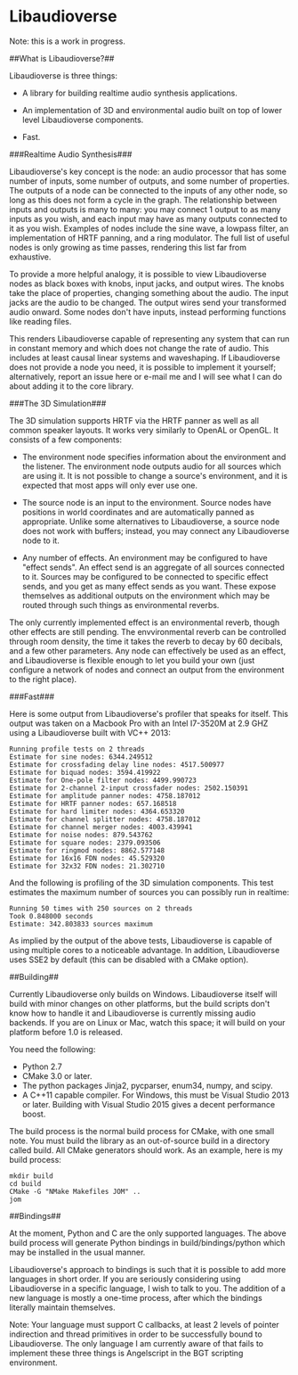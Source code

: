 Libaudioverse
==============
Note: this is a work in progress.

##What is Libaudioverse?##

Libaudioverse is three things:

- A library for building realtime audio synthesis applications.

- An implementation of 3D and environmental audio built on top of lower level Libaudioverse components.

- Fast.

###Realtime Audio Synthesis###

Libaudioverse's key concept is the node: an audio processor that has some number of inputs, some number of outputs, and some number of properties.  The outputs of a node can be connected to the inputs of any other node, so long as this does not form a cycle in the graph.  The relationship between inputs and outputs is many to many: you may connect 1 output to as many inputs as you wish, and each input may have as many outputs connected to it as you wish.  Examples of nodes include the sine wave, a lowpass filter, an implementation of HRTF panning, and a ring modulator.  The full list of useful nodes is only growing as time passes, rendering this list far from exhaustive.

To provide a more helpful analogy, it is possible to view Libaudioverse nodes as black boxes with knobs, input jacks, and output wires.  The knobs take the place of properties, changing something about the audio.  The input jacks are the audio to be changed.  The output wires send your transformed audio onward.  Some nodes don't have inputs, instead performing functions like reading files.

This renders Libaudioverse capable of representing any system that can run in constant memory and which does not change the rate of audio.  This includes at least causal linear systems and waveshaping.  If Libaudioverse does not provide a node you need, it is possible to implement it yourself; alternatively, report an issue here or e-mail me and I will see what I can do about adding it to the core library.

###The 3D Simulation###

The 3D simulation supports HRTF via the HRTF panner as well as all common speaker layouts.  It works very similarly to OpenAL or OpenGL.  It consists of a few components:

- The environment node specifies information about the environment and the listener.  The environment node outputs audio for all sources which are using it.  It is not possible to change a source's environment, and it is expected that most apps will only ever use one.

- The source node is an input to the environment.  Source nodes have positions in world coordinates and are automatically panned as appropriate.  Unlike some alternatives to Libaudioverse, a source node does not work with buffers; instead, you may connect any Libaudioverse node to it.

- Any number of effects.  An environment may be configured to have "effect sends".  An effect send is an aggregate of all sources connected to it.  Sources may be configured to be connected to specific effect sends, and you get as many effect sends as you want.  These expose themselves as additional outputs on the environment which may be routed through such things as environmental reverbs.

The only currently implemented effect is an environmental reverb, though other effects are still pending.  The envvironmental reverb can be controlled through room density, the time it takes the reverb to decay by 60 decibals, and a few other parameters.
Any node can effectively be used as an effect, and Libaudioverse is flexible enough to let you build your own (just configure a network of nodes and connect an output from the environment to the right place).

###Fast###

Here is some output from Libaudioverse's profiler that speaks for itself.  This output was taken on a Macbook Pro with an Intel I7-3520M at 2.9 GHZ using a Libaudioverse built with VC++ 2013:

~~~
Running profile tests on 2 threads
Estimate for sine nodes: 6344.249512
Estimate for crossfading delay line nodes: 4517.500977
Estimate for biquad nodes: 3594.419922
Estimate for One-pole filter nodes: 4499.990723
Estimate for 2-channel 2-input crossfader nodes: 2502.150391
Estimate for amplitude panner nodes: 4758.187012
Estimate for HRTF panner nodes: 657.168518
Estimate for hard limiter nodes: 4364.653320
Estimate for channel splitter nodes: 4758.187012
Estimate for channel merger nodes: 4003.439941
Estimate for noise nodes: 879.543762
Estimate for square nodes: 2379.093506
Estimate for ringmod nodes: 8862.577148
Estimate for 16x16 FDN nodes: 45.529320
Estimate for 32x32 FDN nodes: 21.302710
~~~

And the following is profiling of the 3D simulation components.  This test estimates the maximum number of sources you can possibly run in realtime:

~~~
Running 50 times with 250 sources on 2 threads
Took 0.848000 seconds
Estimate: 342.803833 sources maximum
~~~

As implied by the output of the above tests, Libaudioverse is capable of using multiple cores to a noticeable advantage.  In addition, Libaudioverse uses SSE2 by default (this can be disabled with a CMake option).

##Building##

Currently Libaudioverse only builds on Windows.  Libaudioverse itself will build with minor changes on other platforms, but the build scripts don't know how to handle it and Libaudioverse is currently missing audio backends.  If you are on Linux or Mac, watch this space; it will build on your platform before 1.0 is released.

You need the following:

- Python 2.7
- CMake 3.0 or later.
- The python packages Jinja2, pycparser, enum34, numpy, and scipy.
- A C++11 capable compiler.  For Windows, this must be Visual Studio 2013 or later.  Building with Visual Studio 2015 gives a decent performance boost.

The build process is the normal build process for CMake, with one small note.  You must build the library as an out-of-source build in a directory called build.  All CMake generators should work.  As an example, here is my build process:

~~~
mkdir build
cd build
CMake -G "NMake Makefiles JOM" ..
jom
~~~

##Bindings##

At the moment, Python and C are the only supported languages.  The above build process will generate Python bindings in build/bindings/python which may be installed in the usual manner.

Libaudioverse's approach to bindings is such that it is possible to add more languages in short order.  If you are seriously considering using Libaudioverse in a specific language, I wish to talk to you.  The addition of a new language is mostly a one-time process, after which the bindings literally maintain themselves.

Note: Your language must support C callbacks, at least 2 levels of pointer indirection and thread primitives in order to be successfully bound to Libaudioverse. The only language I am currently aware of that fails to implement these three things is Angelscript in the BGT scripting environment.
